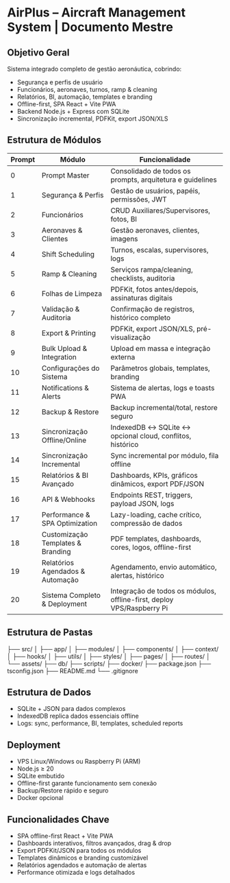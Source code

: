 # AirPlus – Aircraft Management System | Documento Mestre

## Objetivo Geral
Sistema integrado completo de gestão aeronáutica, cobrindo:
- Segurança e perfis de usuário
- Funcionários, aeronaves, turnos, ramp & cleaning
- Relatórios, BI, automação, templates e branding
- Offline-first, SPA React + Vite PWA
- Backend Node.js + Express com SQLite
- Sincronização incremental, PDFKit, export JSON/XLS

## Estrutura de Módulos
| Prompt | Módulo | Funcionalidade |
|--------|--------|----------------|
| 0 | Prompt Master | Consolidado de todos os prompts, arquitetura e guidelines |
| 1 | Segurança & Perfis | Gestão de usuários, papéis, permissões, JWT |
| 2 | Funcionários | CRUD Auxiliares/Supervisores, fotos, BI |
| 3 | Aeronaves & Clientes | Gestão aeronaves, clientes, imagens |
| 4 | Shift Scheduling | Turnos, escalas, supervisores, logs |
| 5 | Ramp & Cleaning | Serviços rampa/cleaning, checklists, auditoria |
| 6 | Folhas de Limpeza | PDFKit, fotos antes/depois, assinaturas digitais |
| 7 | Validação & Auditoria | Confirmação de registros, histórico completo |
| 8 | Export & Printing | PDFKit, export JSON/XLS, pré-visualização |
| 9 | Bulk Upload & Integration | Upload em massa e integração externa |
| 10 | Configurações do Sistema | Parâmetros globais, templates, branding |
| 11 | Notifications & Alerts | Sistema de alertas, logs e toasts PWA |
| 12 | Backup & Restore | Backup incremental/total, restore seguro |
| 13 | Sincronização Offline/Online | IndexedDB ↔ SQLite ↔ opcional cloud, conflitos, histórico |
| 14 | Sincronização Incremental | Sync incremental por módulo, fila offline |
| 15 | Relatórios & BI Avançado | Dashboards, KPIs, gráficos dinâmicos, export PDF/JSON |
| 16 | API & Webhooks | Endpoints REST, triggers, payload JSON, logs |
| 17 | Performance & SPA Optimization | Lazy-loading, cache crítico, compressão de dados |
| 18 | Customização Templates & Branding | PDF templates, dashboards, cores, logos, offline-first |
| 19 | Relatórios Agendados & Automação | Agendamento, envio automático, alertas, histórico |
| 20 | Sistema Completo & Deployment | Integração de todos os módulos, offline-first, deploy VPS/Raspberry Pi |

## Estrutura de Pastas

├── src/
│ ├── app/
│ ├── modules/
│ ├── components/
│ ├── context/
│ ├── hooks/
│ ├── utils/
│ ├── styles/
│ ├── pages/
│ ├── routes/
│ └── assets/
├── db/
├── scripts/
├── docker/
├── package.json
├── tsconfig.json
├── README.md
└── .gitignore


## Estrutura de Dados
- SQLite + JSON para dados complexos
- IndexedDB replica dados essenciais offline
- Logs: sync, performance, BI, templates, scheduled reports

## Deployment
- VPS Linux/Windows ou Raspberry Pi (ARM)
- Node.js ≥ 20
- SQLite embutido
- Offline-first garante funcionamento sem conexão
- Backup/Restore rápido e seguro
- Docker opcional

## Funcionalidades Chave
- SPA offline-first React + Vite PWA
- Dashboards interativos, filtros avançados, drag & drop
- Export PDFKit/JSON para todos os módulos
- Templates dinâmicos e branding customizável
- Relatórios agendados e automação de alertas
- Performance otimizada e logs detalhados